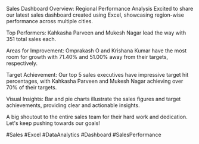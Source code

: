 Sales Dashboard Overview: Regional Performance Analysis
Excited to share our latest sales dashboard created using Excel, showcasing region-wise performance across multiple cities.

Top Performers: Kahkasha Parveen and Mukesh Nagar lead the way with 351 total sales each.

Areas for Improvement: Omprakash O and Krishana Kumar have the most room for growth with 71.40% and 51.00% away from their targets, respectively.

Target Achievement: Our top 5 sales executives have impressive target hit percentages, with Kahkasha Parveen and Mukesh Nagar achieving over 70% of their targets.

Visual Insights: Bar and pie charts illustrate the sales figures and target achievements, providing clear and actionable insights.

A big shoutout to the entire sales team for their hard work and dedication. Let's keep pushing towards our goals!

#Sales #Excel #DataAnalytics #Dashboard #SalesPerformance
